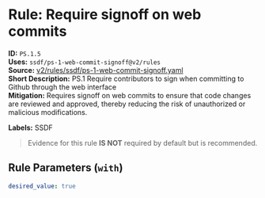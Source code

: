 # Rule: Require signoff on web commits  
**ID:** `PS.1.5`  
**Uses:** `ssdf/ps-1-web-commit-signoff@v2/rules`  
**Source:** [v2/rules/ssdf/ps-1-web-commit-signoff.yaml](https://github.com/scribe-public/sample-policies/v2/rules/ssdf/ps-1-web-commit-signoff.yaml)  
**Short Description:** PS.1 Require contributors to sign when committing to Github through the web interface  
**Mitigation:** Requires signoff on web commits to ensure that code changes are reviewed and approved, thereby reducing the risk of unauthorized or malicious modifications.
  
**Labels:** SSDF  
> Evidence for this rule **IS NOT** required by default but is recommended.


## Rule Parameters (`with`)  
```yaml
desired_value: true
```


